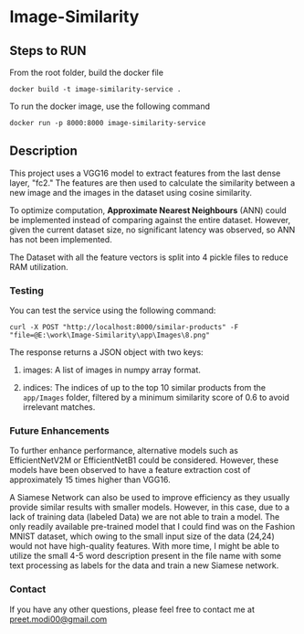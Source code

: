 # Image-Similarity

## Steps to RUN
From the root folder, build the docker file

```docker build -t image-similarity-service .```

To run the docker image, use the following command

```docker run -p 8000:8000 image-similarity-service```

## Description

This project uses a VGG16 model to extract features from the last dense layer, "fc2." The features are then used to calculate the similarity between a new image and the images in the dataset using cosine similarity. 

To optimize computation, **Approximate Nearest Neighbours** (ANN) could be implemented instead of comparing against the entire dataset. However, given the current dataset size, no significant latency was observed, so ANN has not been implemented.

The Dataset with all the feature vectors is split into 4 pickle files to reduce RAM utilization. 

### Testing

You can test the service using the following command:

```curl -X POST "http://localhost:8000/similar-products" -F "file=@E:\work\Image-Similarity\app\Images\8.png"```



The response returns a JSON object with two keys:

1) images: A list of images in numpy array format.

2) indices: The indices of up to the top 10 similar products from the `app/Images` folder, filtered by a minimum similarity score of 0.6 to avoid irrelevant matches.

### Future Enhancements

To further enhance performance, alternative models such as EfficientNetV2M or EfficientNetB1 could be considered. However, these models have been observed to have a feature extraction cost of approximately 15 times higher than VGG16. 

A Siamese Network can also be used to improve efficiency as they usually provide similar results with smaller models. However, in this case, due to a lack of training data (labeled Data) we are not able to train a model. The only readily available pre-trained model that I could find was on the Fashion MNIST dataset, which owing to the small input size of the data (24,24) would not have high-quality features. With more time, I might be able to utilize the small 4-5 word description present in the file name with some text processing as labels for the data and train a new Siamese network.   

### Contact

If you have any other questions, please feel free to contact me at preet.modi00@gmail.com


